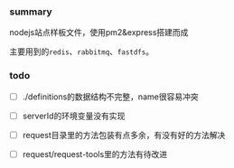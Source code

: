 ### summary
nodejs站点样板文件，使用pm2&express搭建而成

主要用到的`redis`、`rabbitmq`、`fastdfs`。

### todo
- [ ] ./definitions的数据结构不完整，name很容易冲突
- [ ] serverId的环境变量没有实现
- [ ] request目录里的方法包装有点多余，有没有好的方法解决
- [ ] request/request-tools里的方法有待改进

